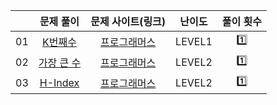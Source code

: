 |    |          문제 풀이         |  문제 사이트(링크)  |     난이도    |    풀이 횟수   | 
|:--:|:--------------------------:|:-------------------:|:--------------:|:--------------:|
| 01 |   [K번째수](./01_K번째수.py)    | [프로그래머스](https://school.programmers.co.kr/learn/courses/30/lessons/42748)| LEVEL1 |  1️⃣ |
| 02 | [가장 큰 수](./02_가장_큰_수.py) | [프로그래머스](https://school.programmers.co.kr/learn/courses/30/lessons/42746)| LEVEL2 |  1️⃣ |
| 03 | [H-Index](./03_H-Index.py) | [프로그래머스](https://school.programmers.co.kr/learn/courses/30/lessons/42747)| LEVEL2 |  1️⃣ |

